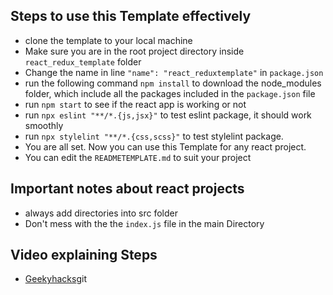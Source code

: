 ## Steps to use this Template effectively

- clone the template to your local machine
- Make sure you are in the root project directory inside `react_redux_template` folder
- Change the name in line `"name": "react_reduxtemplate"` in `package.json`
- run the following command `npm install` to download the node_modules folder, which include all the packages included in the `package.json` file
- run `npm start` to see if the react app is working or not
- run `npx eslint "**/*.{js,jsx}"` to test eslint package, it should work smoothly
- run `npx stylelint "**/*.{css,scss}"` to test stylelint package.
- You are all set. Now you can use this Template for any react project.
- You can edit the `READMETEMPLATE.md` to suit your project

## Important notes about react projects
- always add directories into src folder
- Don't mess with the the `index.js` file in the main Directory 

## Video explaining Steps

- [Geekyhacks](https://youtu.be/7Dpe_IZ06-I)git 

